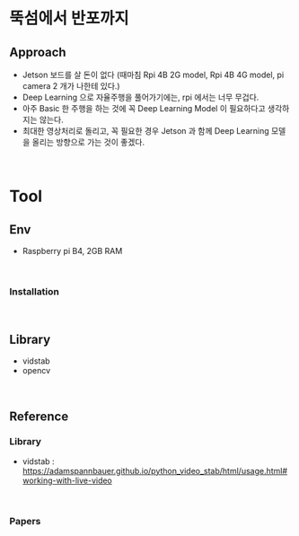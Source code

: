 # 뚝섬에서 반포까지 

## Approach

- Jetson 보드를 살 돈이 없다 (때마침 Rpi 4B 2G model, Rpi 4B 4G model, pi camera 2 개가 나한테 있다.)
- Deep Learning 으로 자율주행을 풀어가기에는, rpi 에서는 너무 무겁다.
- 아주 Basic 한 주행을 하는 것에 꼭 Deep Learning Model 이 필요하다고 생각하지는 않는다.
- 최대한 영상처리로 돌리고, 꼭 필요한 경우 Jetson 과 함께 Deep Learning 모델을 올리는 방향으로 가는 것이 좋겠다.

<br>

# Tool

## Env

- Raspberry pi B4, 2GB RAM

<br>

### Installation


<br>

## Library

- vidstab
- opencv

<br>

## Reference

### Library

- vidstab : https://adamspannbauer.github.io/python_video_stab/html/usage.html#working-with-live-video

<br>

### Papers

<br>
